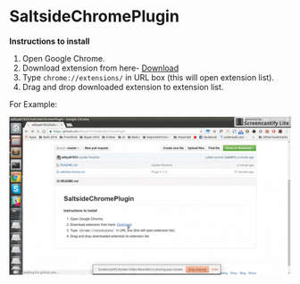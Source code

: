 # SaltsideChromePlugin

**Instructions to install**

1. Open Google Chrome.
2. Download extension from here- [Download](https://github.com/aditya01933/SaltsideChromePlugin/raw/master/saltside-chrome.crx)
2. Type `chrome://extensions/` in URL box (this will open extension list).
3. Drag and drop downloaded extension to extension list.

For Example:

![alt tag](https://github.com/aditya01933/SaltsideChromePlugin/blob/master/install.gif)
